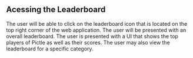 ## Acessing the Leaderboard

The user will be able to click on the leaderboard icon that is located on the top right corner of the web application. The user will be presented with an overall leaderboard. The user is presented with a UI that shows the top players of Pictle as well as their scores. The user may also view the leaderboard for a specific category.